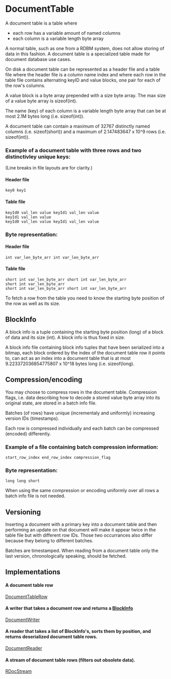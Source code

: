 # DocumentTable

A document table is a table where  

- each row has a variable amount of named columns
- each column is a variable length byte array

A normal table, such as one from a RDBM system, does not allow storing of data in this fashion. A document table is a specialized table made for document database use cases.

On disk a document table can be represented as a header file and a table file where the header file is a column name index and where each row in the table file contains alternating keyID and value blocks, one pair for each of the row's columns. 

A value block is a byte array prepended with a size byte array. The max size of a value byte array is sizeof(int).

The name (key) of each column is a variable length byte array that can be at most 2.1M bytes long (i.e. sizeof(int)).

A document table can contain a maximum of 32767 distinctly named columns (i.e. sizeof(short)) and a maximum of 2.147483647 x 10^9 rows (i.e. sizeof(int)).

### Example of a document table with three rows and two distinctivley unique keys:  

(Line breaks in file layouts are for clarity.)

#### Header file  
	key0 key1  
#### Table file
	keyId0 val_len value keyId1 val_len value  
	keyId1 val_len value  
	keyId0 val_len value keyId1 val_len value  

### Byte representation:  
#### Header file   
	int var_len_byte_arr int var_len_byte_arr  
#### Table file
	short int var_len_byte_arr short int var_len_byte_arr  
	short int var_len_byte_arr  
	short int var_len_byte_arr short int var_len_byte_arr  
  
To fetch a row from the table you need to know the starting byte position of the row as well as its size.

## BlockInfo

A block info is a tuple containing the starting byte position (long) of a block of data and its size (int). A block info is thus fixed in size. 

A block info file containing block info tuples that have been serialized into a bitmap, each block ordered by the index of the document table row it points to, can act as an index into a document table that is at most 9.223372036854775807 x 10^18 bytes long (i.e. sizeof(long).

## Compression/encoding

You may choose to compress rows in the document table. Compression flags, i.e. data describing how to decode a stored value byte array into its original state, are stored in a batch info file.

Batches (of rows) have unique (incrementaly and uniformly) increasing version IDs (timestamps). 

Each row is compressed individually and each batch can be compressed (encoded) differently. 

### Example of a file containing batch compression information:

	start_row_index end_row_index compression_flag

### Byte representation:

	long long short

When using the same compression or encoding uniformly over all rows a batch info file is not needed.

## Versioning

Inserting a document with a primary key into a document table and then performing an update on that document will make it appear twice in the table file but with different row IDs. Those two occurrances also differ because they belong to different batches. 

Batches are timestamped. When reading from a document table only the last version, chronologically speaking, should be fetched.

## Implementations
#### A document table row
[DocumentTableRow](https://github.com/kreeben/resin/blob/master/src/ResinCore/Document.cs#L38)
#### A writer that takes a document row and returns a [BlockInfo](https://github.com/kreeben/resin/blob/master/src/ResinCore/IO/BlockInfo.cs)
[DocumentWriter](https://github.com/kreeben/resin/blob/master/src/ResinCore/IO/Write/DocumentWriter.cs)
#### A reader that takes a list of BlockInfo's, sorts them by position, and returns deserialized document table rows.
[DocumentReader](https://github.com/kreeben/resin/blob/master/src/ResinCore/IO/Read/DocumentReader.cs)
#### A stream of document table rows (filters out obsolete data).
[RDocStream](https://github.com/kreeben/resin/blob/master/src/ResinCore/RDocStream.cs)

